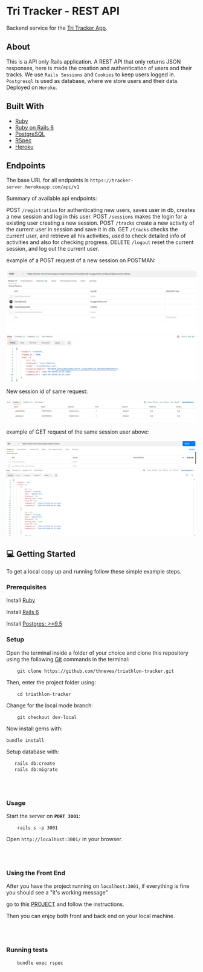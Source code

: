 # Tri Tracker - REST API

Backend service for the [Tri Tracker App](https://github.com/thneves/tri-tracker-client). 

## About

This is a API only Rails application. A REST API that only returns JSON responses,
here is made the creation and authentication of users and their tracks. We use `Rails Sessions` and `Cookies`
to keep users logged in. `Postgresql` is used as database, where we store users and their data. Deployed on `Heroku`. 

## Built With

- [Ruby](https://www.ruby-lang.org/en/)
- [Ruby on Rails 6](https://rubyonrails.org/)
- [PostgreSQL](https://www.postgresql.org/)
- [RSpec](https://rspec.info/)
- [Heroku](https://heroku.com)

## Endpoints

The base URL for all endpoints is `https://tracker-server.herokuapp.com/api/v1`

Summary of available api endpoints:

POST `/registration` for authenticating new users, saves user in db, creates a new session and log in this user.
POST `/sessions` makes the login for a existing user creating a new session.
POST `/tracks` create a new activity of the current user in session and save it in db.
GET `/tracks` checks the current user, and retrieve all his activities, used to check detailed info of activities and also for checking progress.
DELETE `/logout` reset the current session, and log out the current user.

example of a POST request of a new session on POSTMAN:

<img src="./screen1.png">

New session id of same request:

<img src="./screen2.png">

example of GET request of the same session user above:

<img src="./screen3.png">



## 💻 Getting Started

To get a local copy up and running follow these simple example steps.

### Prerequisites

Install [Ruby](https://www.ruby-lang.org/en/documentation/installation/)

Install [Rails 6](https://guides.rubyonrails.org/getting_started.html)

Install [Postgres: >=9.5](https://www.postgresql.org/download/)

### Setup

Open the terminal inside a folder of your choice and clone this repository using the following [Git](https://git-scm.com/downloads) commands in the terminal:

```
    git clone https://github.com/thneves/triathlon-tracker.git
```

Then, enter the project folder using:

```
    cd triathlon-tracker
```

Change for the local mode branch:

```
    git checkout dev-local
```

Now install gems with:

```
bundle install
```

Setup database with:

```
   rails db:create
   rails db:migrate
```

<br>
<br>

### Usage

Start the server on <strong>`PORT 3001`</strong>:

```
    rails s -p 3001
```

Open `http://localhost:3001/` in your browser.

<br>
<br>

### Using the Front End

After you have the project running on `localhost:3001`, if everything is fine you should see a "it's working message"

go to this [PROJECT](https://github.com/thneves/tri-tracker-client) and follow the instructions.

Then you can enjoy both front and back end on your local machine.

<br>
<br>

### Running tests

```
    bundle exec rspec
```
